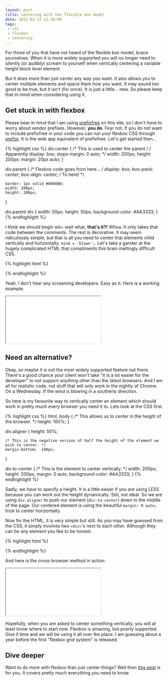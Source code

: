 ```yaml
---
layout: post
title: Centering with the flexible box model
date: 2012-02-12 11:30:00
tags:
 - css
 - flexbox
 - centering
---
```


For those of you that have not heard of the flexible box model, brace yourselves. When it is more widely supported you will no longer need to silently (or audibly) scream to yourself when vertically centering a variable height block level element.

But it does more than just center any way you want. It also allows you to center multiple elements and space them how you want. It may sound too good to be true, but it isn't (for once). It is just a little&hellip; new. So please keep that in mind when considering using it.

## Get stuck in with flexbox

Please bear in mind that I am using [prefixfree](https://github.com/LeaVerou/prefixfree) on this site, so I don't have to worry about vendor prefixes. However, **you do**. Fear not, if you do not want to include prefixfree in your code you can run your flexbox CSS through [prefixr](http://prefixr.com/). It is the web app equivalent of prefixfree. Let's get started then&hellip;

{% highlight css %}
div.center {
	/* This is used to center the parent */
	/* Apparently display: box; stops margin: 0 auto; */
	width: 200px;
	height: 200px;
	margin: 20px auto;
}

div.parent {
	/* Flexbox code goes from here... */
	display: box;
	box-pack: center;
	box-align: center;
	/* To here! */
	
	border: 1px solid #000000;
	width: 200px;
	height: 200px;
}

div.parent div {
	width: 50px;
	height: 50px;
	background-color: #AA3333;
}
{% endhighlight %}

I think we should begin wit~ wait what, **that's it?!** Whoa. It only takes that code between the comments. The rest is decorative. It may seem ridiculously simple, but that is all you need to center that elements child vertically and horizontally. `mind = 'blown';`. Let's take a gander at the hugely complicated HTML that compliments this brain meltingly difficult CSS.

{% highlight html %}
<div class='center'>
	<div class='parent'>
		<div></div>
	</div>
</div>
{% endhighlight %}

Yeah. I don't hear any screaming developers. Easy as &pi;. Here is a working example.

<iframe class='example' src='/examples/vertical-center/flexbox.html'>.</iframe>

## Need an alternative?

Okay, so maybe it is not the most widely supported feature out there. There's a good chance your client won't take "it is a lot easier for the developer" to not support anything other than the latest browsers. And I am all for realistic code, not stuff that will only work in the nightly of Chrome. On a Wednesday. If the wind is blowing in a southerly direction.

So here is my favourite way to vertically center an element which should work in pretty much every browser you need it to. Lets look at the CSS first.

{% highlight css %}
html, body {
	/* This allows us to center in the height of the browser. */
	height: 100%;
}

div.aligner {
	height: 50%;
	
	/* This is the negative version of half the height of the element we wish to center. */
	margin-bottom: -100px;
}

div.to-center {
	/* This is the element to center vertically. */
	width: 200px;
	height: 200px;
	margin: 0 auto;
	background-color: #AA3333;
}
{% endhighlight %}

Sadly, we have to specify a height. It is a little easier if you are using LESS because you can work out the height dynamically. Still, not ideal. So we are using `div.aligner` to push our element (`div.to-center`) down to the middle of the page. Our centered element is using the beautiful `margin: 0 auto;` trick to center horizontally.

Now for the HTML, it is very simple but still. As you may have guessed from the CSS, it simply involves two `<div>`'s next to each other. Although they can be any element you like to be honest.

{% highlight html %}
<div class='aligner'></div>
<div class='to-center'></div>
{% endhighlight %}

And here is the cross-browser method in action.

<iframe class='example' src='/examples/vertical-center/cross-browser.html'>.</iframe>

Hopefully, when you are asked to center something vertically, you will at least know where to start now. Flexbox is amazing, but poorly supported. Give it time and we will be using it all over the place. I am guessing about a year before the first "flexbox grid system" is released.

## Dive deeper

Want to do more with flexbox than just center things? Well then [this post](http://www.html5rocks.com/en/tutorials/flexbox/quick/) is for you. It covers pretty much everything you need to know.
